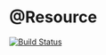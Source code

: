 # @Resource

[![Build Status](https://travis-ci.org/cristovao-trevisan/resource.svg?branch=master)](https://travis-ci.org/cristovao-trevisan/resource)